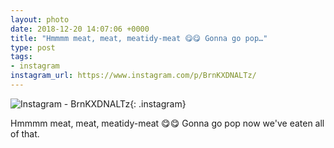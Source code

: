 ```yaml
---
layout: photo
date: 2018-12-20 14:07:06 +0000
title: "Hmmmm meat, meat, meatidy-meat 😋😋 Gonna go pop…"
type: post
tags:
- instagram
instagram_url: https://www.instagram.com/p/BrnKXDNALTz/
---
```


![Instagram - BrnKXDNALTz](https://lildude.github.io/img/BrnKXDNALTz.jpg){: .instagram}

Hmmmm meat, meat, meatidy-meat 😋😋 Gonna go pop now we've eaten all of that.
